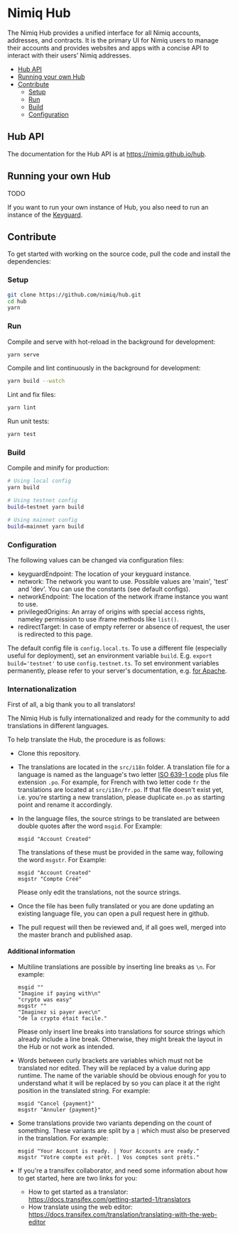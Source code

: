 # Nimiq Hub <!-- omit in toc -->

The Nimiq Hub provides a unified interface for all Nimiq accounts, addresses, and
contracts. It is the primary UI for Nimiq users to manage their accounts and provides
websites and apps with a concise API to interact with their users’ Nimiq addresses.

- [Hub API](#hub-api)
- [Running your own Hub](#running-your-own-hub)
- [Contribute](#contribute)
    - [Setup](#setup)
    - [Run](#run)
    - [Build](#build)
    - [Configuration](#configuration)

## Hub API

The documentation for the Hub API is at https://nimiq.github.io/hub.

## Running your own Hub

TODO

If you want to run your own instance of Hub, you also need to run
an instance of the [Keyguard](https://github.com/nimiq/keyguard/).

## Contribute

To get started with working on the source code, pull the code and install the dependencies:

### Setup

```bash
git clone https://github.com/nimiq/hub.git
cd hub
yarn
```

### Run

Compile and serve with hot-reload in the background for development:

```bash
yarn serve
```

Compile and lint continuously in the background for development:

```bash
yarn build --watch
```

Lint and fix files:

```bash
yarn lint
```

Run unit tests:

```bash
yarn test
```

### Build

Compile and minify for production:

```bash
# Using local config
yarn build

# Using testnet config
build=testnet yarn build

# Using mainnet config
build=mainnet yarn build
```

### Configuration

The following values can be changed via configuration files:

- keyguardEndpoint: The location of your keyguard instance.
- network: The network you want to use. Possible values are 'main', 'test' and
  'dev'. You can use the constants (see default configs).
- networkEndpoint: The location of the network iframe instance you want to use.
- privilegedOrigins: An array of origins with special access rights, nameley
  permission to use iframe methods like `list()`.
- redirectTarget: In case of empty referrer or absence of request, the user is
  redirected to this page.

The default config file is `config.local.ts`. To use a different file
(especially useful for deployment), set an environment variable
`build`. E.g. `export build='testnet'` to use `config.testnet.ts`. To set
environment variables permanently, please refer to your server's documentation,
e.g. [for Apache](https://httpd.apache.org/docs/2.4/env.html).

### Internationalization

First of all, a big thank you to all translators!

The Nimiq Hub is fully internationalized and ready for the community to add translations in different languages.

To help translate the Hub, the procedure is as follows:
- Clone this repository.

- The translations are located in the `src/i18n` folder. A translation file for a language is named as the language's
  two letter [ISO 639-1 code](https://en.wikipedia.org/wiki/List_of_ISO_639-1_codes) plus file extension `.po`. For
  example, for French with two letter code `fr` the translations are located at `src/i18n/fr.po`. If that file doesn't
  exist yet, i.e. you're starting a new translation, please duplicate `en.po` as starting point and rename it
  accordingly.

- In the language files, the source strings to be translated are between double quotes after the word `msgid`.
  For Example:
  ```
  msgid "Account Created"
  ```
  The translations of these must be provided in the same way, following the word `msgstr`. For Example:
  ```
  msgid "Account Created"
  msgstr "Compte Créé"
  ```
  Please only edit the translations, not the source strings.

- Once the file has been fully translated or you are done updating an existing language file, you can open a pull
  request here in github.

- The pull request will then be reviewed and, if all goes well, merged into the master branch and published asap.

#### Additional information

- Multiline translations are possible by inserting line breaks as `\n`. For example:
  ```
  msgid ""
  "Imagine if paying with\n"
  "crypto was easy"
  msgstr ""
  "Imaginez si payer avec\n"
  "de la crypto était facile."
  ```
  Please only insert line breaks into translations for source strings which already include a line break. Otherwise,
  they might break the layout in the Hub or not work as intended.

- Words between curly brackets are variables which must not be translated nor edited. They will be replaced by a value
  during app runtime. The name of the variable should be obvious enough for you to understand what it will be replaced
  by so you can place it at the right position in the translated string. For example:
  ```
  msgid "Cancel {payment}"
  msgstr "Annuler {payment}"
  ```

- Some translations provide two variants depending on the count of something. These variants are split by a `|` which
  must also be preserved in the translation. For example:
  ```
  msgid "Your Account is ready. | Your Accounts are ready."
  msgstr "Votre compte est prêt. | Vos comptes sont prêts."
  ```

- If you're a transifex collaborator, and need some information about how to get started, here are two links for you:
  - How to get started as a translator: https://docs.transifex.com/getting-started-1/translators
  - How translate using the web editor: https://docs.transifex.com/translation/translating-with-the-web-editor
